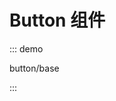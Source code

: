 # Button 组件

::: demo

button/base

:::

<script lang="ts">
import ButtonBase from 'docs/demo/button/base.vue'

export default {
  name: 'ComponentButton',
  components: { ButtonBase }
}
</script>
